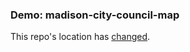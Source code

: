 ### Demo: madison-city-council-map

This repo's location has [changed](https://github.com/chrislkeller/projects.chrislkeller.com/tree/master/demos/madison-city-council-map).

